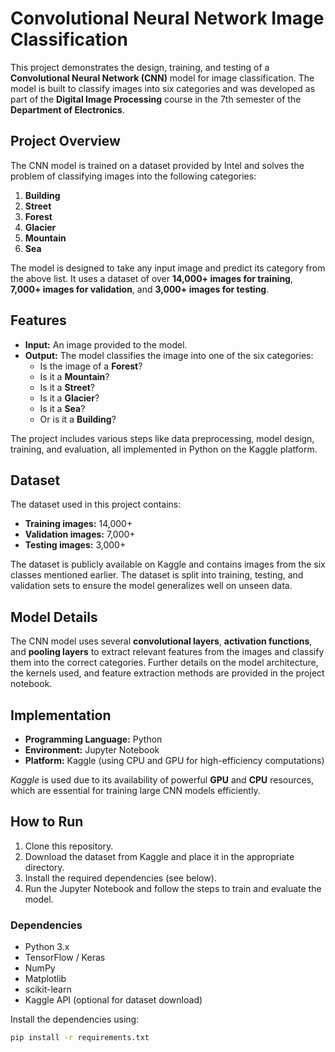 # Convolutional Neural Network Image Classification

This project demonstrates the design, training, and testing of a **Convolutional Neural Network (CNN)** model for image classification. The model is built to classify images into six categories and was developed as part of the **Digital Image Processing** course in the 7th semester of the **Department of Electronics**.

## Project Overview

The CNN model is trained on a dataset provided by Intel and solves the problem of classifying images into the following categories:

1. **Building**
2. **Street**
3. **Forest**
4. **Glacier**
5. **Mountain**
6. **Sea**

The model is designed to take any input image and predict its category from the above list. It uses a dataset of over **14,000+ images for training**, **7,000+ images for validation**, and **3,000+ images for testing**.

## Features

- **Input:** An image provided to the model.
- **Output:** The model classifies the image into one of the six categories:
  - Is the image of a **Forest**?
  - Is it a **Mountain**?
  - Is it a **Street**?
  - Is it a **Glacier**?
  - Is it a **Sea**?
  - Or is it a **Building**?

The project includes various steps like data preprocessing, model design, training, and evaluation, all implemented in Python on the Kaggle platform.

## Dataset

The dataset used in this project contains:
- **Training images:** 14,000+
- **Validation images:** 7,000+
- **Testing images:** 3,000+

The dataset is publicly available on Kaggle and contains images from the six classes mentioned earlier. The dataset is split into training, testing, and validation sets to ensure the model generalizes well on unseen data.

## Model Details

The CNN model uses several **convolutional layers**, **activation functions**, and **pooling layers** to extract relevant features from the images and classify them into the correct categories. Further details on the model architecture, the kernels used, and feature extraction methods are provided in the project notebook.

## Implementation

- **Programming Language:** Python
- **Environment:** Jupyter Notebook
- **Platform:** Kaggle (using CPU and GPU for high-efficiency computations)

*Kaggle* is used due to its availability of powerful **GPU** and **CPU** resources, which are essential for training large CNN models efficiently.

## How to Run

1. Clone this repository.
2. Download the dataset from Kaggle and place it in the appropriate directory.
3. Install the required dependencies (see below).
4. Run the Jupyter Notebook and follow the steps to train and evaluate the model.

### Dependencies

- Python 3.x
- TensorFlow / Keras
- NumPy
- Matplotlib
- scikit-learn
- Kaggle API (optional for dataset download)

Install the dependencies using:
```bash
pip install -r requirements.txt
